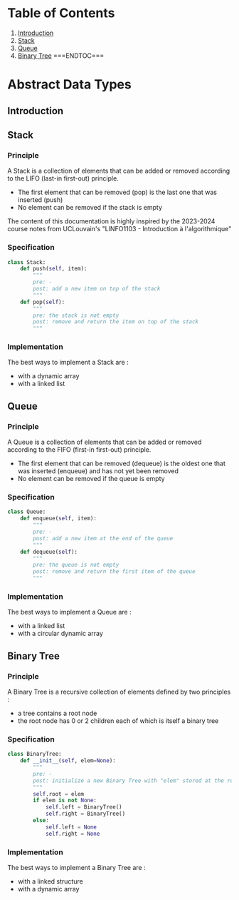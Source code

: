 # Table of Contents
1. [Introduction](#introduction)
2. [Stack](#stack)
3. [Queue](#queue)
4. [Binary Tree](#binary-tree)
===ENDTOC===

# Abstract Data Types

## Introduction

## Stack

### Principle

A Stack is a collection of elements that can be added or removed according to the LIFO (last-in first-out) principle.
- The first element that can be removed (pop) is the last one that was inserted (push)
- No element can be removed if the stack is empty

The content of this documentation is highly inspired by the 2023-2024 course notes from UCLouvain's "LINFO1103 - Introduction à l'algorithmique"

### Specification

```python
class Stack:
    def push(self, item):
        """
        pre: -
        post: add a new item on top of the stack
        """
    def pop(self):
        """
        pre: the stack is not empty
        post: remove and return the item on top of the stack
        """
```

### Implementation

The best ways to implement a Stack are :
- with a dynamic array
- with a linked list 

## Queue

### Principle

A Queue is a collection of elements that can be added or removed according to the FIFO (first-in first-out) principle.
- The first element that can be removed (dequeue) is the oldest one that was inserted (enqueue) and has not yet been removed
- No element can be removed if the queue is empty

### Specification

```python
class Queue:
    def enqueue(self, item):
        """
        pre: -
        post: add a new item at the end of the queue
        """
    def dequeue(self):
        """
        pre: the queue is not empty
        post: remove and return the first item of the queue
        """
```

### Implementation

The best ways to implement a Queue are :
- with a linked list
- with a circular dynamic array

## Binary Tree

### Principle

A Binary Tree is a recursive collection of elements defined by two principles :
- a tree contains a root node
- the root node has 0 or 2 children each of which is itself a binary tree

### Specification

```python
class BinaryTree:
    def __init__(self, elem=None):
        """
        pre: -
        post: initialize a new Binary Tree with "elem" stored at the root node, when "elem" is None, this is interpreted as an empty BinaryTree
        """
        self.root = elem
        if elem is not None:
            self.left = BinaryTree()
            self.right = BinaryTree()
        else:
            self.left = None
            self.right = None
```

### Implementation

The best ways to implement a Binary Tree are :
- with a linked structure
- with a dynamic array